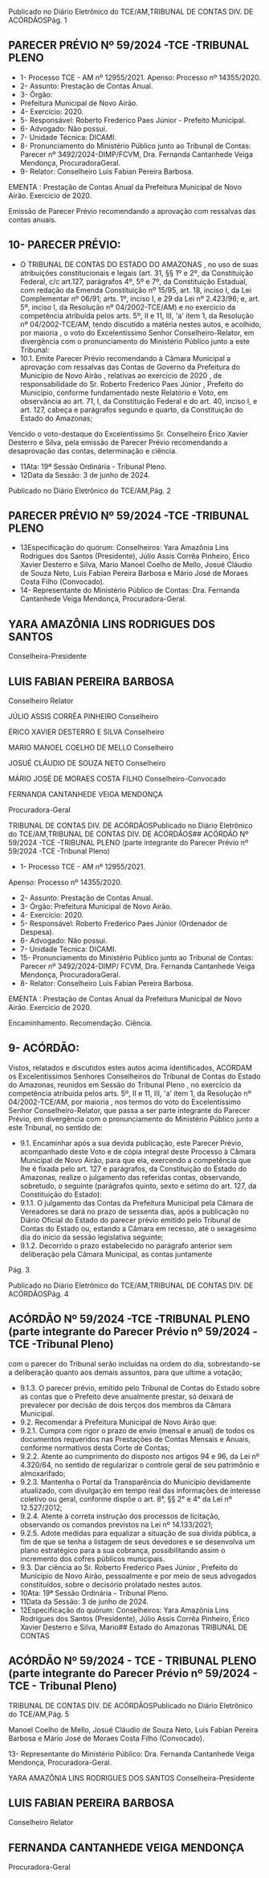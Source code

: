 Publicado  no  Diário  Eletrônico do TCE/AM,TRIBUNAL DE CONTAS DIV. DE ACÓRDÃOSPág. 1

## PARECER PRÉVIO Nº 59/2024 -TCE -TRIBUNAL PLENO

- 1- Processo TCE - AM nº 12955/2021. Apenso: Processo nº 14355/2020.
- 2- Assunto: Prestação de Contas Anual.
- 3- Órgão:
- Prefeitura Municipal de Novo Airão.
- 4- Exercício: 2020.
- 5- Responsável: Roberto Frederico Paes Júnior - Prefeito Municipal.
- 6- Advogado: Não possui.
- 7- Unidade Técnica: DICAMI.
- 8- Pronunciamento  do  Ministério  Público  junto  ao  Tribunal  de  Contas: Parecer  nº 3492/2024-DIMP/FCVM, Dra. Fernanda Cantanhede Veiga Mendonça, ProcuradoraGeral.
- 9- Relator: Conselheiro Luis Fabian Pereira Barbosa.

EMENTA : Prestação de Contas Anual da Prefeitura Municipal de Novo Airão.  Exercício de 2020.

Emissão de Parecer Prévio recomendando a aprovação com ressalvas das contas anuais.

## 10-  PARECER PRÉVIO:

- O  TRIBUNAL  DE  CONTAS  DO  ESTADO  DO  AMAZONAS ,  no  uso  de  suas atribuições  constitucionais  e  legais  (art.  31,  §§  1º  e  2º,  da  Constituição  Federal,  c/c art.127,  parágrafos  4º,  5º  e  7º,  da  Constituição  Estadual,  com  redação  da  Emenda Constituição nº 15/95, art. 18, inciso I, da Lei Complementar nº 06/91; arts. 1º, inciso I, e 29  da  Lei  nº  2.423/96;  e,  art.  5º,  inciso  I,  da  Resolução  nº  04/2002-TCE/AM)  e  no exercício da competência atribuída pelos arts. 5º, II e 11, III, 'a' item 1, da Resolução nº 04/2002-TCE/AM, tendo discutido a matéria nestes autos, e acolhido, por maioria , o voto do Excelentíssimo Senhor Conselheiro-Relator, em divergência com  o  pronunciamento do Ministério Público junto a este Tribunal:
- 10.1. Emite Parecer Prévio recomendando à Câmara Municipal a aprovação com ressalvas das  Contas de Governo da Prefeitura do Município de Novo  Airão , relativas ao exercício de 2020 , de responsabilidade  do Sr.  Roberto  Frederico  Paes  Júnior , Prefeito  do Município, conforme fundamentado neste Relatório e Voto, em observância ao art. 71, I, da Constituição Federal e do art. 40, inciso I, e art.  127,  cabeça  e  parágrafos  segundo  e  quarto,  da  Constituição  do Estado do Amazonas;

Vencido  o  voto-destaque  do  Excelentíssimo  Sr.  Conselheiro  Érico  Xavier  Desterro  e Silva,  pela  emissão  de  Parecer  Prévio  recomendando  a  desaprovação  das  contas, determinação e ciência.

- 11Ata: 19ª Sessão Ordinária - Tribunal Pleno.
- 12Data da Sessão: 3 de junho de 2024.

Publicado  no  Diário  Eletrônico do TCE/AM,Pág. 2

## PARECER PRÉVIO Nº 59/2024 -TCE -TRIBUNAL PLENO

- 13Especificação  do  quórum: Conselheiros: Yara  Amazônia  Lins  Rodrigues  dos Santos (Presidente), Júlio Assis Corrêa Pinheiro, Érico Xavier Desterro e Silva, Mario Manoel Coelho de Mello, Josué Cláudio de Souza Neto, Luis Fabian Pereira Barbosa e Mário José de Moraes Costa Filho (Convocado).
- 14-  Representante do Ministério Público de Contas: Dra. Fernanda Cantanhede Veiga Mendonça, Procuradora-Geral.

## YARA AMAZÔNIA LINS RODRIGUES DOS SANTOS

Conselheira-Presidente

## LUIS FABIAN PEREIRA BARBOSA

Conselheiro Relator

JÚLIO ASSIS CORRÊA PINHEIRO Conselheiro

ÉRICO XAVIER DESTERRO E SILVA Conselheiro

MARIO MANOEL COELHO DE MELLO Conselheiro

JOSUÉ CLÁUDIO DE SOUZA NETO Conselheiro

MÁRIO JOSÉ DE MORAES COSTA FILHO Conselheiro-Convocado

FERNANDA CANTANHEDE VEIGA MENDONÇA

Procuradora-Geral

TRIBUNAL DE CONTAS DIV. DE ACÓRDÃOSPublicado  no  Diário  Eletrônico do TCE/AM,TRIBUNAL DE CONTAS DIV. DE ACÓRDÃOS## ACÓRDÃO Nº 59/2024 -TCE -TRIBUNAL PLENO (parte integrante do Parecer Prévio nº 59/2024 -TCE -Tribunal Pleno)

- 1- Processo TCE - AM nº 12955/2021.

Apenso: Processo nº 14355/2020.

- 2- Assunto: Prestação de Contas Anual.
- 3- Órgão: Prefeitura Municipal de Novo Airão.
- 4- Exercício: 2020.
- 5- Responsável: Roberto Frederico Paes Júnior (Ordenador de Despesa).
- 6- Advogado: Não possui.
- 7- Unidade Técnica: DICAMI.
- 15-  Pronunciamento do Ministério Público junto ao Tribunal de Contas: Parecer nº 3492/2024-DIMP/ FCVM, Dra. Fernanda Cantanhede Veiga Mendonça, ProcuradoraGeral.
- 8- Relator: Conselheiro Luis Fabian Pereira Barbosa.

EMENTA :  Prestação  de  Contas  Anual  da  Prefeitura Municipal de Novo Airão. Exercício de 2020.

Encaminhamento. Recomendação. Ciência.

## 9- ACÓRDÃO:

Vistos, relatados e discutidos estes autos acima identificados, ACORDAM os Excelentíssimos Senhores Conselheiros do Tribunal de Contas do Estado do Amazonas, reunidos em Sessão do Tribunal Pleno , no exercício da competência atribuída pelos arts. 5º, II e 11, III, 'a' item 1, da Resolução nº 04/2002-TCE/AM, por maioria , nos termos do voto do Excelentíssimo Senhor Conselheiro-Relator, que passa a ser parte integrante do Parecer Prévio, em divergência com o pronunciamento do Ministério Público junto a este Tribunal, no sentido de:

- 9.1. Encaminhar após a sua devida publicação, este Parecer Prévio, acompanhado deste Voto e de cópia integral deste Processo à Câmara Municipal de Novo Airão, para que ela, exercendo a competência que lhe é  fixada  pelo  art.  127  e  parágrafos,  da  Constituição  do  Estado  do Amazonas,  realize o julgamento das referidas contas, observando, sobretudo, o seguinte (parágrafos quinto, sexto e sétimo do art. 127, da Constituição do Estado):
- 9.1.1. O  julgamento  das  Contas  da  Prefeitura  Municipal  pela Câmara de Vereadores se dará no prazo de sessenta dias, após  a  publicação  no  Diário  Oficial  do  Estado  do  parecer prévio emitido pelo Tribunal de Contas do Estado ou, estando a  Câmara  em  recesso,  até  o  sexagésimo  dia  do  início  da sessão legislativa seguinte;
- 9.1.2. Decorrido o prazo estabelecido no parágrafo anterior sem deliberação  pela  Câmara  Municipal,  as  contas  juntamente

Pág. 3

Publicado  no  Diário  Eletrônico do TCE/AM,TRIBUNAL DE CONTAS DIV. DE ACÓRDÃOSPág. 4

## ACÓRDÃO Nº 59/2024 -TCE -TRIBUNAL PLENO (parte integrante do Parecer Prévio nº 59/2024 -TCE -Tribunal Pleno)

com o parecer do Tribunal serão incluídas na ordem do dia, sobrestando-se  a  deliberação  quanto  aos  demais  assuntos, para que ultime a votação;

- 9.1.3. O  parecer  prévio,  emitido  pelo  Tribunal  de  Contas  do Estado  sobre  as  contas  que  o  Prefeito  deve  anualmente prestar, só deixará de prevalecer por decisão de dois terços dos membros da Câmara Municipal.
- 9.2. Recomendar à Prefeitura Municipal de Novo Airão que:
- 9.2.1. Cumpra com rigor o prazo de envio (mensal e anual) de todos os documentos requeridos nas Prestações de Contas Mensais  e  Anuais,  conforme  normativos  desta  Corte  de Contas;
- 9.2.2. Atente ao cumprimento do disposto nos artigos 94 e 96, da Lei nº 4.320/64, no sentido de regularizar o controle geral de seu patrimônio e almoxarifado;
- 9.2.3. Mantenha o Portal da Transparência do Município devidamente atualizado, com divulgação em tempo real das informações de interesse coletivo ou geral, conforme dispõe o art. 8°, §§ 2° e 4° da Lei nº 12.527/2012;
- 9.2.4. Atente  à  correta  instrução  dos  processos  de  licitação, observando os comandos previstos na Lei nº 14.133/2021;
- 9.2.5. Adote  medidas  para  equalizar  a  situação  de  sua  dívida pública, a fim de que se tenha a listagem de seus devedores e se desenvolva um plano estratégico para a sua cobrança, possibilitando assim o incremento dos cofres públicos municipais.
- 9.3. Dar  ciência ao Sr. Roberto  Frederico  Paes  Júnior , Prefeito do Município de Novo Airão, pessoalmente e por meio de seus advogados constituídos, sobre o decisório prolatado nestes autos.
- 10Ata: 19ª Sessão Ordinária - Tribunal Pleno.
- 11Data da Sessão: 3 de junho de 2024.
- 12Especificação  do  quórum: Conselheiros: Yara  Amazônia  Lins  Rodrigues  dos Santos (Presidente), Júlio Assis Corrêa Pinheiro, Érico Xavier Desterro e Silva, Mario## Estado do Amazonas TRIBUNAL DE CONTAS

## ACÓRDÃO Nº 59/2024 - TCE - TRIBUNAL PLENO (parte integrante do Parecer Prévio nº 59/2024 - TCE - Tribunal Pleno)

TRIBUNAL DE CONTAS DIV. DE ACÓRDÃOSPublicado  no  Diário  Eletrônico do TCE/AM,Pág. 5

Manoel Coelho de Mello, Josué Cláudio de Souza Neto, Luis Fabian Pereira Barbosa e Mário José de Moraes Costa Filho (Convocado).

13-  Representante do Ministério Público: Dra. Fernanda Cantanhede Veiga Mendonça, Procuradora-Geral.

YARA AMAZÔNIA LINS RODRIGUES DOS SANTOS Conselheira-Presidente

## LUIS FABIAN PEREIRA BARBOSA

Conselheiro Relator

## FERNANDA CANTANHEDE VEIGA MENDONÇA

Procuradora-Geral